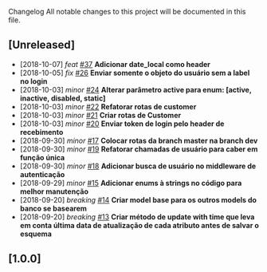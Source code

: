 Changelog
All notable changes to this project will be documented in this file.

## [Unreleased]
- [2018-10-07] *feat* [#37](https://gitlab.com/roo.novais/easy-invoice/issues/37)
  **Adicionar date_local como header**
- [2018-10-05] *fix* [#26](https://gitlab.com/roo.novais/easy-invoice/issues/26)
  **Enviar somente o objeto do usuário sem a label no login**
- [2018-10-03] *minor* [#24](https://gitlab.com/roo.novais/easy-invoice/issues/24)
  **Alterar parâmetro active para enum: [active, inactive, disabled, static]**
- [2018-10-03] *minor* [#22](https://gitlab.com/roo.novais/easy-invoice/issues/22)
  **Refatorar rotas de customer**
- [2018-10-03] *minor* [#21](https://gitlab.com/roo.novais/easy-invoice/issues/21)
  **Criar rotas de Customer**
- [2018-10-03] *minor* [#20](https://gitlab.com/roo.novais/easy-invoice/issues/20)
  **Enviar token de login pelo header de recebimento**
- [2018-09-30] *minor* [#17](https://gitlab.com/roo.novais/easy-invoice/issues/17)
  **Colocar rotas da branch master na branch dev**
- [2018-09-30] *minor* [#19](https://gitlab.com/roo.novais/easy-invoice/issues/19)
  **Refatorar chamadas de usuário para caber em função única**
- [2018-09-30] *minor* [#18](https://gitlab.com/roo.novais/easy-invoice/issues/18)
  **Adicionar busca de usuário no middleware de autenticação**
- [2018-09-29] *minor* [#15](https://gitlab.com/roo.novais/easy-invoice/issues/15)
  **Adicionar enums à strings no código para melhor manutenção**
- [2018-09-20] *breaking* [#14](https://gitlab.com/roo.novais/easy-invoice/issues/14)
  **Criar model base para os outros models do banco se basearem**
- [2018-09-20] *breaking* [#13](https://gitlab.com/roo.novais/easy-invoice/issues/13)
  **Criar método de update with time que leva em conta última data de atualização de cada atributo antes de salvar o esquema**

## [1.0.0]